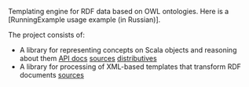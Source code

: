 Templating engine for RDF data based on OWL ontologies. Here is a
[RunningExample usage example (in Russian)].

The project consists of:
  * A library for representing concepts on Scala objects and reasoning about
    them
    [API docs](http://concepts.semantictemplates.googlecode.com/hg/target/site/scaladocs/index.html)
    [sources](http://concepts.semantictemplates.googlecode.com/hg/)
    [distributives](http://maven.semantictemplates.googlecode.com/hg/ru/mephi/swa/Concepts/)
  * A library for processing of XML-based templates that transform RDF documents
    [sources](http://code.google.com/p/semantictemplates/source/browse/?repo=xml)

